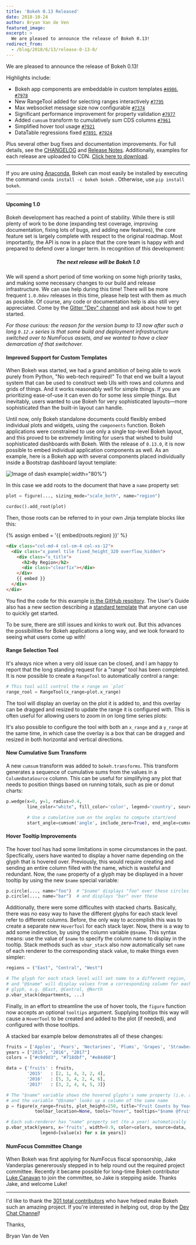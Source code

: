 ```yaml
---
title: 'Bokeh 0.13 Released'
date: 2018-10-24
author: Bryan Van de Ven
featured_image:
excerpt: >
  We are pleased to announce the release of Bokeh 0.13!
redirect_from:
  - /blog/2018/6/13/release-0-13-0/
---
```


We are pleased to announce the release of Bokeh 0.13!

Highlights include:

* Bokeh app components are embeddable in custom templates [`#4986`](https://github.com/bokeh/bokeh/issues/4986), [`#7978`](https://github.com/bokeh/bokeh/issues/7978)
* New RangeTool added for selecting ranges interactively [`#7795`](https://github.com/bokeh/bokeh/issues/7795)
* Max websocket message size now configurable [`#7374`](https://github.com/bokeh/bokeh/issues/7374)
* Significant performance improvement for property validation [`#7977`](https://github.com/bokeh/bokeh/issues/7977)
* Added `cumsum` transform to cumulatively sum CDS columns [`#7961`](https://github.com/bokeh/bokeh/issues/7961)
* Simplified hover tool usage [`#7921`](https://github.com/bokeh/bokeh/pull/7921)
* DataTable regressions fixed [`#7891`](https://github.com/bokeh/bokeh/issues/7891), [`#7924`](https://github.com/bokeh/bokeh/issues/7924)

Plus several other bug fixes and documentation improvements.
For full details, see the [CHANGELOG](https://github.com/bokeh/bokeh/blob/master/CHANGELOG)
and [Release Notes](https://docs.bokeh.org/en/latest/docs/releases.html).
Additionally, examples for each release are uploaded to CDN.
[Click here to download](https://cdn.bokeh.org/bokeh/examples/examples-0.13.0.zip).

-----

If you are using
[Anaconda](https://www.anaconda.com/downloads), Bokeh can most easily be installed
by executing the command ``conda install -c bokeh bokeh`` . Otherwise, use
``pip install bokeh``.

-----

#### Upcoming 1.0

Bokeh development has reached a point of stability.
While there is still plenty of work to be done (expanding test coverage,
improving documentation,  fixing lots of bugs, and adding new features), the
core feature set is largely complete with respect to the original roadmap.
Most importantly, the API is now in a place that the core team is happy
with and prepared to defend over a longer term. In recognition of this development:

<center><h5><b>The next release will be Bokeh 1.0</b></h5></center>

We will spend a short period of time working on some high priority tasks, and
making some necessary changes to our build and release infrastructure. We can use
help during this time! There will be more frequent `1.0.0dev` releases in this time,
please help test with them as much as possible. Of course, any code or documentation
help is also still very appreciated. Come by the [Gitter "Dev" channel](https://gitter.im/bokeh/bokeh-dev)
and ask about how to get started.

*For those curious: the reason for the version bump to 13 now after such a long `0.12.x` series
is that some build and deployment infrastructure switched over to NumFocus assets, and
we wanted to have a clear demarcation of that switchover.*

#### Improved Support for Custom Templates

When Bokeh was started, we had a grand ambition of being able to work purely from Python,
"No web-tech required!" To that end we built a layout system that can be used to construct
web UIs with rows and columns and grids of things. And it works reasonably well for simple
things. If you are prioritizing ease-of-use it can even do for some less simple things.
But inevitably, users wanted to use Bokeh for very sophisticated layouts&mdash;more
sophisticated than the built-in layout can handle.

Until now, only Bokeh standalone documents could flexibly embed individual plots and widgets,
using the `components` function. Bokeh applications were constrained to use only a single top-level Bokeh
layout, and this proved to be extremely limiting for users that wished to build sophisticated
dashboards with Bokeh. With the release of `0.13.0`, it
is now possible to embed individual application components as well. As an example, here is a Bokeh app with
several components placed individually inside a Bootstrap dashboard layout template:

![Image of dash example](/images/release-0-13-0/dash.png){:width="80%"}

In this case we add roots to the document that have a `name` property set:

```python
plot = figure(..., sizing_mode="scale_both", name="region")

curdoc().add_root(plot)
```

Then, those roots can be referred to in your own Jinja template
blocks like this:

{% assign embed = '{{ embed(roots.region) }}' %}

```html
<div class="col-md-4 col-sm-4 col-xs-12">
  <div class="x_panel tile fixed_height_320 overflow_hidden">
    <div class="x_title">
      <h2>By Region</h2>
      <div class="clearfix"></div>
    </div>
    {{ embed }}
  </div>
</div>
```

You find the code for this example
[in the GitHub respitory](https://github.com/bokeh/bokeh/tree/master/examples/app/dash).
The User's Guide also has a new section describing a [standard template](https://docs.bokeh.org/en/latest/docs/user_guide/embed.html#standard-template)
that anyone can use to quickly get started.

To be sure, there are still issues and kinks to work out. But this advances the possibilities
for Bokeh applications a long way, and we look forward to seeing what users come up with!

#### Range Selection Tool

It's always nice when a very old issue can be closed, and I am happy to report that the
long standing request for a "range" tool has been completed. It is now possible to create
a `RangeTool` to automatically control a range:

```python
# This tool will control the x range on `plot`
range_rool = RangeTool(x_range=plot.x_range)
```

The tool will display an overlay on the plot it is added to, and this overlay can
be dragged and resized to update the range it is configured with. This is often useful
for allowing users to zoom in on long time series plots:

<div>
<center>
<div style="width: 80%">
<script src="/js/release-0-13-0/range_tool.js" id="7fce7b88-5bb2-4c7d-9e6e-20b94bf95ff1"></script>
</div>
</center>
</div>

It's also possible to configure the tool with both an `x_range` and a `y_range` at the
same time, in which case the overlay is a box that can be dragged and resized in both
horizontal and vertical directions.



#### New Cumulative Sum Transform

A new `cumsum` transform was added to `bokeh.transforms`. This transform generates a
sequence of cumulative sums from the values in a `ColumnDataSource` column. This can be
useful for simplifying any plot that needs to position things based on running totals, such
as pie or donut charts:

```python
p.wedge(x=0, y=1, radius=0.4,
        line_color="white", fill_color='color', legend='country', source=data

        # Use a cumulative sum on the angles to compute start/end
        start_angle=cumsum('angle', include_zero=True), end_angle=cumsum('angle'))
```

<div>
<center>
<script src="/js/release-0-13-0/pie.js" id="b297c624-57f8-442d-8cf8-2703ee7fa550"></script>
</center>
</div>

#### Hover Tooltip Improvements

The hover tool has had some limitations in some circumstances in the past.
Specfically, users have wanted to display a hover name depending on the glyph
that is hovered over. Previously, this would require creating and sending an
entire column filled with the name, which is wasteful and redundant. Now, the
`name` property of a glyph may be displayed in a hover tooltip by using the new
`$name` special variable:

```python
p.circle(..., name="foo")  # "$name" displays "foo" over these circles
p.circle(..., name="bar")  # and displays "bar" over these
```

Additionally, there were some difficultes with stacked charts. Basically, there was
no easy way to have the different glyphs for each stack level refer to different columns.
Before, the only way to accomplish this was to create a separate new `HoverTool` for each stack layer.
Now, there is a way to add some indirection, by using the column variable `@$name`.
This syntax means: use the value of `$name` to specify the column name to display
in the tooltip. Stack methods such as `vbar_stack` also
now automatically set `name` of each renderer to the corresponding stack value, to make
things even simpler:

```python
regions = ("East", "Central", "West")

# The glyph for each stack level will set name to a different region,
# and "@$name" will display values from a corresponding column for each
# glyph, e.g. @East, @Central, @North
p.vbar_stack(departments, ...)
```

Finally, in an effort to streamline the use of hover tools, the `figure` function
now accepts an optional `tooltips` argument. Supplying tooltips this way will cause
a `HoverTool` to be created and added to the plot (if needed), and configured with
those tooltips.

A stacked bar example below demonstrates all of these changes:

```python
fruits = ['Apples', 'Pears', 'Nectarines', 'Plums', 'Grapes', 'Strawberries']
years = ["2015", "2016", "2017"]
colors = ["#c9d9d3", "#718dbf", "#e84d60"]

data = {'fruits' : fruits,
        '2015'   : [2, 1, 4, 3, 2, 4],
        '2016'   : [5, 3, 4, 2, 4, 6],
        '2017'   : [3, 2, 4, 4, 5, 3]}

# The "$name" variable shows the hovered glyphs's name property (i.e. a year)
# and the variable "@$name" looks up a column of the same name
p = figure(x_range=fruits, plot_height=250, title="Fruit Counts by Year",
           toolbar_location=None, tools="hover", tooltips="$name @fruits: @$name")

# Each sub-renderer has "name" property set (to a year) automatically
p.vbar_stack(years, x='fruits', width=0.9, color=colors, source=data,
             legend=[value(x) for x in years])

```

<div>
<center>
<div style="width: 90%">
<script src="/js/release-0-13-0/hover.js" id="1125d527-a5d1-4882-9032-77fff062c52f"></script>
</div>
</center>
</div>

#### NumFocus Committee Change

When Bokeh was first applying for NumFocus fiscal sponsorship, Jake Vanderplas
genererously stepped in to help round out the required project committee.
Recently it became possible for long-time Bokeh contributor
[Luke Canavan](https://github.com/canavandl) to join the committee, so Jake is
stepping aside. Thanks Jake, and welcome Luke!

-----

I'd like to thank the [301 total contributors](https://github.com/bokeh/bokeh/graphs/contributors)
who have helped make Bokeh such an amazing project. If you're interested in
helping out, drop by the [Dev Chat Channel](https://gitter.im/bokeh/bokeh-dev)!

Thanks,

Bryan Van de Ven
